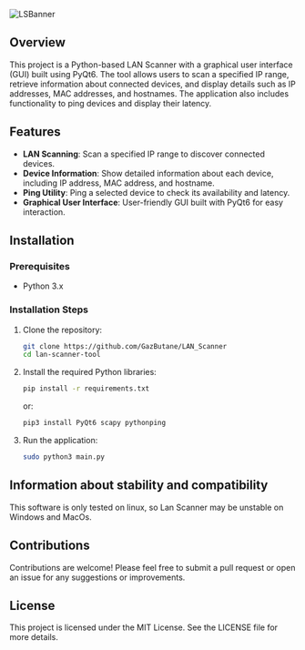 ![LSBanner](https://github.com/user-attachments/assets/49dccf6b-4cf2-47ca-bb1d-cc335a0e4cc4)


## Overview
This project is a Python-based LAN Scanner with a graphical user interface (GUI) built using PyQt6. The tool allows users to scan a specified IP range, retrieve information about connected devices, and display details such as IP addresses, MAC addresses, and hostnames. The application also includes functionality to ping devices and display their latency.

## Features
- **LAN Scanning**: Scan a specified IP range to discover connected devices.
- **Device Information**: Show detailed information about each device, including IP address, MAC address, and hostname.
- **Ping Utility**: Ping a selected device to check its availability and latency.
- **Graphical User Interface**: User-friendly GUI built with PyQt6 for easy interaction.

## Installation

### Prerequisites
- Python 3.x

### Installation Steps
1. Clone the repository:
   ```bash
   git clone https://github.com/GazButane/LAN_Scanner
   cd lan-scanner-tool
   ```
2. Install the required Python libraries:
   ```bash
   pip install -r requirements.txt
   ```
   
   or:
   ```bash
   pip3 install PyQt6 scapy pythonping
   ```

3. Run the application:
   ```bash
   sudo python3 main.py
   ```
## Information about stability and compatibility
This software is only tested on linux, so Lan Scanner may be unstable on Windows and MacOs.

## Contributions
Contributions are welcome! Please feel free to submit a pull request or open an issue for any suggestions or improvements.

## License
This project is licensed under the MIT License. See the LICENSE file for more details.
